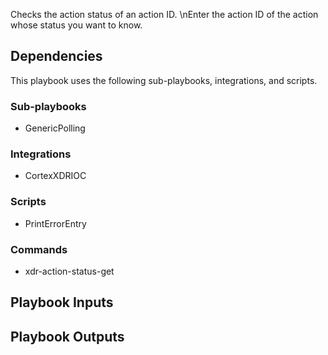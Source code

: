 Checks the action status of an action ID. \nEnter the action ID of the action whose status you want to know.

## Dependencies
This playbook uses the following sub-playbooks, integrations, and scripts.

### Sub-playbooks
* GenericPolling

### Integrations
* CortexXDRIOC

### Scripts
* PrintErrorEntry

### Commands
* xdr-action-status-get

## Playbook Inputs

## Playbook Outputs
